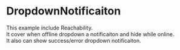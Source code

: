 # DropdownNotificaiton

This example include Reachability.<br />
It cover when offline dropdown a notificaiton and hide while online.<br />
It also can show success/error dropdown notificaiton.
